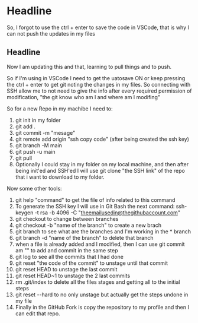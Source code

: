 # Headline


So, I forgot to use the ctrl + enter to save the code in VSCode, that is why I can not push the updates in my files


## Headline

Now I am updating this and that, learning to pull things and to push.

So if I'm using in VSCode I need to get the uatosave ON or keep pressing the ctrl + enter to get git noting the changes in my files.
So connecting with SSH allow me to not need to give the info after every required permission of modification, "the git know who am I and where am I modifing"

So for a new Repo in my machibe I need to:
1. git init in my folder
2. git add .
3. git commit -m "mesage"
4. git remote add origin "ssh copy code" (after being created the ssh key)
5. git branch -M main
6. git push -u main
7. git pull
8. Optionally I could stay in my folder on my local machine, and then after being init'ed and SSH'ed I will use git clone "the SSH link" of the repo that i want to download to my folder.


Now some other tools:
1. git help "command" to get the file of info related to this command
2.  To generate the SSH key I will use in Git Bash the next command: ssh-keygen -t rsa -b 4096 -C "theemailusedin@thegithubaccount.com"
3.  git checkout to change between branches
4.  git checkout -b "name of the branch" to create a new brach
5.  git branch to see what are the branches and I'm working in the * branch
6.  git branch -d "name of the branch" to delete that branch
7.  when a file is already added and I modified, then I can use git commit am "" to add and commit in the same step
8.  git log to see all the commits that I had done
9.  git reset "the code of the commit" to unstage until that commit
10.  git reset HEAD to unstage the last commit
11.  git reset HEAD~1 to unstage the 2 last commits
12.  rm .git/index to delete all the files stages and getting all to the initial steps
13.  git reset --hard to no only unstage but actually get the steps undone in my file
14.  Finally in the GitHub Fork is copy the repository to my profile and then I can edit that repo.
